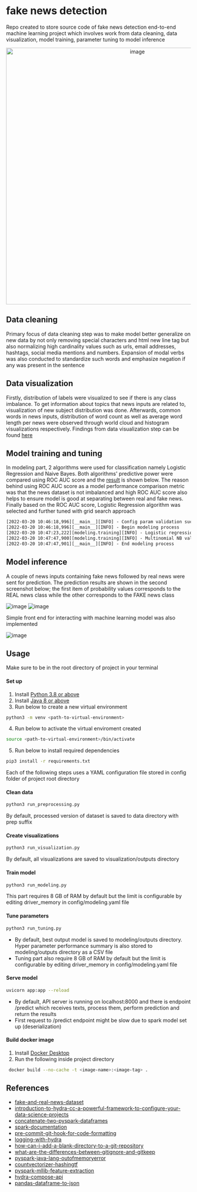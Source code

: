# fake news detection

Repo created to store source code of fake news detection end-to-end machine learning project which involves work from data cleaning, data visualization, model training, parameter tuning to model inference

<p align="center">
<img width="700" alt="image" src="https://user-images.githubusercontent.com/57994731/197405205-67cabf38-fb75-4b59-a15b-db400ff4fc47.png">
</p>

## Data cleaning
Primary focus of data cleaning step was to make model better generalize on new data by not only removing special characters and html new line tag but also normalizing high cardinality values such as urls, email addresses, hashtags, social media mentions and numbers. Expansion of modal verbs was also conducted to standardize such words and emphasize negation if any was present in the sentence

## Data visualization
Firstly, distribution of labels were visualized to see if there is any class imbalance. To get information about topics that news inputs are related to, visualization of new subject distribution was done. Afterwards, common words in news inputs, distribution of word count as well as average word length per news were observed through world cloud and histogram visualizations respectively. Findings from data visualization step can be found [here](https://github.com/ppkgtmm/fake-news-detection/blob/main/visualization/README.md)

## Model training and tuning
In modeling part, 2 algorithms were used for classification namely Logistic Regression and Naive Bayes. Both algorithms' predictive power were compared using ROC AUC score and the [result](https://github.com/ppkgtmm/fake-news-detection/blob/main/outputs/2022-03-20/10-46-18/run_modeling.log) is shown below. The reason behind using ROC AUC score as a model performance comparison metric was that the news dataset is not imbalanced and high ROC AUC score also helps to ensure model is good at separating between real and fake news. Finally based on the ROC AUC score, Logistic Regression algorithm was selected and further tuned with grid search approach

```txt
[2022-03-20 10:46:18,996][__main__][INFO] - Config param validation successful
[2022-03-20 10:46:18,996][__main__][INFO] - Begin modeling process
[2022-03-20 10:47:23,222][modeling.training][INFO] - Logistic regression validation AUC score : 0.9832343375176522
[2022-03-20 10:47:47,900][modeling.training][INFO] - Multinomial NB validation AUC score : 0.9409717055993653
[2022-03-20 10:47:47,901][__main__][INFO] - End modeling process
```

## Model inference
A couple of news inputs containing fake news followed by real news were sent for prediction. The prediction results are shown in the second screenshot below; the first item of probability values corresponds to the REAL news class while the other corresponds to the FAKE news class

![image](https://user-images.githubusercontent.com/57994731/159123995-4a1aba6e-85ed-4b8b-aea9-17942d356ce9.png)
![image](https://user-images.githubusercontent.com/57994731/159161557-11d163a5-06e8-494b-acf4-fe4b28be4f95.png)

Simple front end for interacting with machine learning model was also implemented

![image](https://github.com/ppkgtmm/fake-news-detection/assets/57994731/b10fa0db-0812-4462-bbd5-fa26c453f036)

## Usage

Make sure to be in the root directory of project in your terminal

#### Set up
1. Install [Python 3.8 or above](https://www.python.org/downloads/)
2. Install [Java 8 or above](https://www.oracle.com/java/technologies/downloads/)
3. Run below to create a new virtual environment
```sh
python3 -m venv <path-to-virtual-environment>
```
4. Run below to activate the virtual enviroment created
```sh
source <path-to-virtual-environment>/bin/activate
```
5. Run below to install required dependencies
```sh
pip3 install -r requirements.txt
```

Each of the following steps uses a YAML configuration file stored in config folder of project root directory

#### Clean data

```sh
python3 run_preprocessing.py
```

By default, processed version of dataset is saved to data directory with prep suffix


#### Create visualizations

```sh
python3 run_visualization.py
```

By default, all visualizations are saved to visualization/outputs directory

#### Train model

```sh
python3 run_modeling.py
```

This part requires 8 GB of RAM by default but the limit is configurable by editing driver_memory in config/modeling.yaml file

#### Tune parameters

```sh
python3 run_tuning.py
```
- By default, best output model is saved to modeling/outputs directory. Hyper parameter performance summary is also stored to modeling/outputs directory as a CSV file
- Tuning part also require 8 GB of RAM by default but the limit is configurable by editing driver_memory in config/modeling.yaml file
  
#### Serve model

```sh
uvicorn app:app --reload
```
- By default, API server is running on localhost:8000 and there is endpoint /predict which receives texts, process them, perform prediction and return the results
- First request to /predict endpoint might be slow due to spark model set up (deserialization)

#### Build docker image
1. Install [Docker Desktop](https://www.docker.com/products/docker-desktop/)
2. Run the following inside project directory 
```sh
 docker build --no-cache -t <image-name>:<image-tag> .
```

## References
- [fake-and-real-news-dataset](https://www.kaggle.com/datasets/clmentbisaillon/fake-and-real-news-dataset)
- [introduction-to-hydra-cc-a-powerful-framework-to-configure-your-data-science-projects](https://towardsdatascience.com/introduction-to-hydra-cc-a-powerful-framework-to-configure-your-data-science-projects-ed65713a53c6)
- [concatenate-two-pyspark-dataframes](https://stackoverflow.com/questions/37332434/concatenate-two-pyspark-dataframes)
- [spark-documentation](https://spark.apache.org/docs/3.1.1/)
- [pre-commit-git-hook-for-code-formatting](https://pre-commit.com/)
- [logging-with-hydra](https://hydra.cc/docs/tutorials/basic/running_your_app/logging/)
- [how-can-i-add-a-blank-directory-to-a-git-repository](https://stackoverflow.com/questions/115983/how-can-i-add-a-blank-directory-to-a-git-repository)
- [what-are-the-differences-between-gitignore-and-gitkeep](https://stackoverflow.com/questions/7229885/what-are-the-differences-between-gitignore-and-gitkeep)
- [pyspark-java-lang-outofmemoryerror](https://stackoverflow.com/questions/32336915/pyspark-java-lang-outofmemoryerror-java-heap-space)
- [countvectorizer-hashingtf](https://towardsdatascience.com/countvectorizer-hashingtf-e66f169e2d4e)
- [pyspark-mllib-feature-extraction](https://spark.apache.org/docs/1.4.1/mllib-feature-extraction.html)
- [hydra-compose-api](https://hydra.cc/docs/advanced/compose_api/)
- [pandas-dataframe-to-json](https://pandas.pydata.org/docs/reference/api/pandas.DataFrame.to_json.html)
